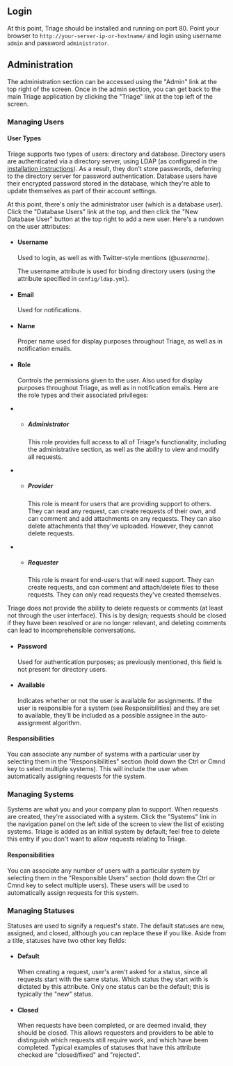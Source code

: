 ## Login

At this point, Triage should be installed and running on port 80. Point your browser to `http://your-server-ip-or-hostname/` and login using username `admin` and password `administrator`.

## Administration

The administration section can be accessed using the "Admin" link at the top right of the screen. Once in the admin section, you can get back to the main Triage application by clicking the "Triage" link at the top left of the screen.

### Managing Users

#### User Types

Triage supports two types of users: directory and database. Directory users are authenticated via a directory server, using LDAP (as configured in the [installation instructions](/docs/)). As a result, they don't store passwords, deferring to the directory server for password authentication. Database users have their encrypted password stored in the database, which they're able to update themselves as part of their account settings.

At this point, there's only the administrator user (which is a database user). Click the "Database Users" link at the top, and then click the "New Database User" button at the top right to add a new user. Here's a rundown on the user attributes:

* #### Username

    Used to login, as well as with Twitter-style mentions (@*username*).

    <p class="alert alert-info">
      The username attribute is used for binding directory users (using the attribute specified in <code>config/ldap.yml</code>).
    </p>

* #### Email

    Used for notifications.

* #### Name

    Proper name used for display purposes throughout Triage, as well as in notification emails.

* #### Role

    Controls the permissions given to the user. Also used for display purposes throughout Triage, as well as in notification emails. Here are the role types and their associated privileges:

* * ##### Administrator

    This role provides full access to all of Triage's functionality, including the administrative section, as well as the ability to view and modify all requests.

* * ##### Provider

    This role is meant for users that are providing support to others. They can read any request, can create requests of their own, and can comment and add attachments on any requests. They can also delete attachments that they've uploaded. However, they cannot delete requests.

* * ##### Requester

    This role is meant for end-users that will need support. They can create requests, and can comment and attach/delete files to these requests. They can only read requests they've created themselves.

<p class="alert alert-info">
  Triage does not provide the ability to delete requests or comments (at least not through the user interface). This is by design; requests should be closed if they have been resolved or are no longer relevant, and deleting comments can lead to incomprehensible conversations.
</p>

* #### Password

  Used for authentication purposes; as previously mentioned, this field is not present for directory users.

* #### Available

  Indicates whether or not the user is available for assignments. If the user is responsible for a system (see Responsibilities) and they are set to available, they'll be included as a possible assignee in the auto-assignment algorithm.

#### Responsibilities

You can associate any number of systems with a particular user by selecting them in the "Responsibilities" section (hold down the Ctrl or Cmnd key to select multiple systems). This will include the user when automatically assigning requests for the system.

### Managing Systems

Systems are what you and your company plan to support. When requests are created, they're associated with a system. Click the "Systems" link in the navigation panel on the left side of the screen to view the list of existing systems. Triage is added as an initial system by default; feel free to delete this entry if you don't want to allow requests relating to Triage.

#### Responsibilities

You can associate any number of users with a particular system by selecting them in the "Responsible Users" section (hold down the Ctrl or Cmnd key to select multiple users). These users will be used to automatically assign requests for this system.

### Managing Statuses

Statuses are used to signify a request's state. The default statuses are new, assigned, and closed, although you can replace these if you like. Aside from a title, statuses have two other key fields:

* #### Default

  When creating a request, user's aren't asked for a status, since all requests start with the same status. Which status they start with is dictated by this attribute. Only one status can be the default; this is typically the "new" status.

* #### Closed

  When requests have been completed, or are deemed invalid, they should be closed. This allows requesters and providers to be able to distinguish which requests still require work, and which have been completed. Typical examples of statuses that have this attribute checked are "closed/fixed" and "rejected".
